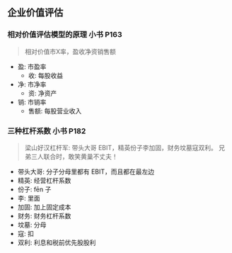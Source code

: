 ## 企业价值评估
### 相对价值评估模型的原理 小书 P163
> 相对价值市X率，盈收净资销售额

- 盈: 市盈率
  - 收: 每股收益
- 净: 市净率
  - 资: 净资产
- 销: 市销率
  - 售额: 每股营业收入

### 三种杠杆系数 小书 P182
> 梁山好汉杠杆军: 带头大哥 EBIT，精英份子李加固，财务坟墓寇双利。
> 兄弟三人联合时，敢笑黄巢不丈夫！

- 带头大哥: 分子分母里都有 EBIT，而且都在最左边
- 精英: 经营杠杆系数
- 份子: fēn 子
- 李: 里面
- 加固: 加上固定成本
- 财务: 财务杠杆系数
- 坟墓: 分母
- 寇: 扣
- 双利: 利息和税前优先股股利
